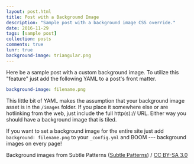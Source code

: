 ```yaml
---
layout: post.html
title: Post with a Background Image
description: "Sample post with a background image CSS override."
date: 2016-11-29
tags: [sample post]
collection: posts
comments: true
lunr: true
background-image: triangular.png
---
```


Here be a sample post with a custom background image. To utilize this "feature" just add the following YAML to a post's front matter.

```yaml
background-image: filename.png
```

This little bit of YAML makes the assumption that your background image asset is in the `/images` folder. If you place it somewhere else or are hotlinking from the web, just include the full http(s):// URL. Either way you should have a background image that is tiled.

If you want to set a background image for the entire site just add `background: filename.png` to your `_config.yml` and BOOM --- background images on every page!

<div xmlns:cc="http://creativecommons.org/ns#" xmlns:dct="http://purl.org/dc/terms/" about="http://subtlepatterns.com" class="notice">Background images from <span property="dct:title">Subtle Patterns</span> (<a rel="cc:attributionURL" property="cc:attributionName" href="http://subtlepatterns.com">Subtle Patterns</a>) / <a rel="license" href="http://creativecommons.org/licenses/by-sa/3.0/">CC BY-SA 3.0</a></div>

